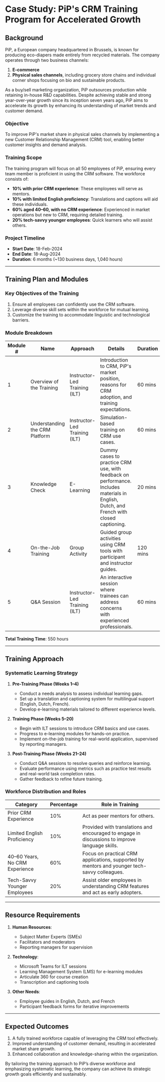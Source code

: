 

# **Case Study: PiP's CRM Training Program for Accelerated Growth**  

## **Background**  
PiP, a European company headquartered in Brussels, is known for producing eco-diapers made entirely from recycled materials. The company operates through two business channels:  
1. **E-commerce**  
2. **Physical sales channels**, including grocery store chains and individual corner shops focusing on bio and sustainable products.  

As a buy/sell marketing organization, PiP outsources production while retaining in-house R&D capabilities. Despite achieving stable and strong year-over-year growth since its inception seven years ago, PiP aims to accelerate its growth by enhancing its understanding of market trends and customer demand.  

### **Objective**  
To improve PiP's market share in physical sales channels by implementing a new Customer Relationship Management (CRM) tool, enabling better customer insights and demand analysis.  

### **Training Scope**  
The training program will focus on all 50 employees of PiP, ensuring every team member is proficient in using the CRM software. The workforce consists of:  
- **10% with prior CRM experience**: These employees will serve as mentors.  
- **10% with limited English proficiency**: Translations and captions will aid these individuals.  
- **60% aged 40–60, with no CRM experience**: Experienced in market operations but new to CRM, requiring detailed training.  
- **20% tech-savvy younger employees**: Quick learners who will assist others.  

### **Project Timeline**  
- **Start Date**: 18-Feb-2024  
- **End Date**: 18-Aug-2024  
- **Duration**: 6 months (~130 business days, 1,040 hours)  

---

## **Training Plan and Modules**  

### **Key Objectives of the Training**  
1. Ensure all employees can confidently use the CRM software.  
2. Leverage diverse skill sets within the workforce for mutual learning.  
3. Customize the training to accommodate linguistic and technological barriers.  

### **Module Breakdown**  

| **Module #** | **Name**                      | **Approach**                | **Details**                                                                                                                                                   | **Duration** | **Resources**                                                                                     |
|--------------|--------------------------------|-----------------------------|---------------------------------------------------------------------------------------------------------------------------------------------------------------|--------------|---------------------------------------------------------------------------------------------------|
| 1            | Overview of the Training      | Instructor-Led Training (ILT) | Introduction to CRM, PiP's market position, reasons for CRM adoption, and training expectations.                                                              | 60 mins      | SME, facilitator, Microsoft Teams, transcripts in Dutch & French                                  |
| 2            | Understanding the CRM Platform | Instructor-Led Training (ILT) | Simulation-based training on CRM use cases.                                                                                                                  | 60 mins      | SME, facilitator                                                                                  |
| 3            | Knowledge Check               | E-Learning                  | Dummy cases to practice CRM use, with feedback on performance. Includes materials in English, Dutch, and French with closed captioning.                        | 20 mins      | LMS, Articulate 360, graphic designer, SME                                                        |
| 4            | On-the-Job Training           | Group Activity              | Guided group activities using CRM tools with participant and instructor guides.                                                                                | 120 mins     | SMEs, reporting managers, facilitators                                                           |
| 5            | Q&A Session                   | Instructor-Led Training (ILT) | An interactive session where trainees can address concerns with experienced professionals.                                                                    | 60 mins      | Experienced professionals                                                                         |

**Total Training Time**: 550 hours  

---

## **Training Approach**  

### **Systematic Learning Strategy**  
1. **Pre-Training Phase (Weeks 1–4)**  
   - Conduct a needs analysis to assess individual learning gaps.  
   - Set up a translation and captioning system for multilingual support (English, Dutch, French).  
   - Develop e-learning materials tailored to different experience levels.  

2. **Training Phase (Weeks 5–20)**  
   - Begin with ILT sessions to introduce CRM basics and use cases.  
   - Progress to e-learning modules for hands-on practice.  
   - Implement on-the-job training for real-world application, supervised by reporting managers.  

3. **Post-Training Phase (Weeks 21–24)**  
   - Conduct Q&A sessions to resolve queries and reinforce learning.  
   - Evaluate performance using metrics such as practice test results and real-world task completion rates.  
   - Gather feedback to refine future training.  

### **Workforce Distribution and Roles**  

| **Category**                     | **Percentage** | **Role in Training**                                                                                       |
|----------------------------------|----------------|------------------------------------------------------------------------------------------------------------|
| Prior CRM Experience             | 10%            | Act as peer mentors for others.                                                                            |
| Limited English Proficiency      | 10%            | Provided with translations and encouraged to engage in discussions to improve language skills.              |
| 40–60 Years, No CRM Experience   | 60%            | Focus on practical CRM applications, supported by mentors and younger tech-savvy colleagues.               |
| Tech-Savvy Younger Employees     | 20%            | Assist older employees in understanding CRM features and act as early adopters.                            |

---

## **Resource Requirements**  

1. **Human Resources**:  
   - Subject Matter Experts (SMEs)  
   - Facilitators and moderators  
   - Reporting managers for supervision  

2. **Technology**:  
   - Microsoft Teams for ILT sessions  
   - Learning Management System (LMS) for e-learning modules  
   - Articulate 360 for course creation  
   - Transcription and captioning tools  

3. **Other Needs**:  
   - Employee guides in English, Dutch, and French  
   - Participant feedback forms for iterative improvements  

---

## **Expected Outcomes**  
1. A fully trained workforce capable of leveraging the CRM tool effectively.  
2. Improved understanding of customer demand, resulting in accelerated market share growth.  
3. Enhanced collaboration and knowledge-sharing within the organization.  

By tailoring the training approach to PiP’s diverse workforce and emphasizing systematic learning, the company can achieve its strategic growth goals efficiently and sustainably.  
